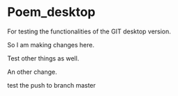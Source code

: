 # Poem_desktop
For testing the functionalities of the GIT desktop version.

So I am making changes here.

Test other things as well.

An other change. 

test the push to branch master
